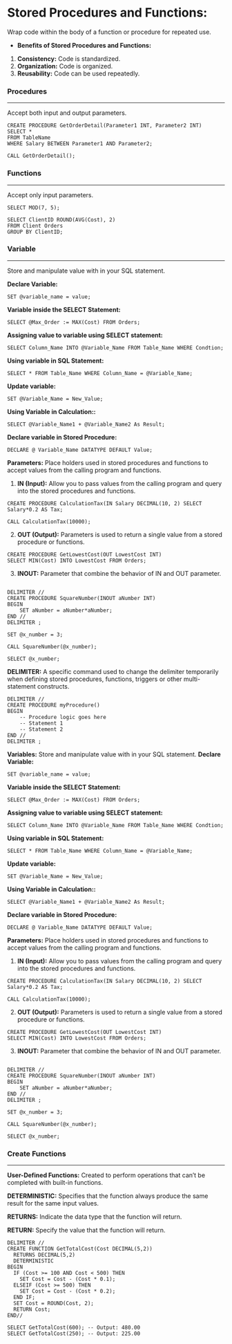 # Stored Procedures and Functions: 
Wrap code within the body of a function or procedure for repeated use.

* **Benefits of Stored Procedures and Functions:**
1. **Consistency:** Code is  standardized.
2. **Organization:** Code is organized.
3. **Reusability:** Code can be used repeatedly.

### Procedures
------------------
Accept both input and output parameters.

```
CREATE PROCEDURE GetOrderDetail(Parameter1 INT, Parameter2 INT)
SELECT *
FROM TableName
WHERE Salary BETWEEN Parameter1 AND Parameter2;
```
```
CALL GetOrderDetail();
```

### Functions
--------------------
Accept only input parameters.

```
SELECT MOD(7, 5);
```
```
SELECT ClientID ROUND(AVG(Cost), 2)
FROM Client Orders
GROUP BY ClientID;
```
### Variable
-----------------------
Store and manipulate value with in your SQL statement.

**Declare Variable:**
```
SET @variable_name = value;
```

**Variable inside the SELECT Statement:**
```
SELECT @Max_Order := MAX(Cost) FROM Orders;
```

**Assigning value to variable using SELECT statement:**
```
SELECT Column_Name INTO @Variable_Name FROM Table_Name WHERE Condtion;
```

**Using variable in SQL Statement:**
```
SELECT * FROM Table_Name WHERE Column_Name = @Variable_Name;
```

**Update variable:**
```
SET @Variable_Name = New_Value;
```

**Using Variable in Calculation::**
```
SELECT @Variable_Name1 + @Variable_Name2 As Result;
```

**Declare variable in Stored Procedure:**
```
DECLARE @ Variable_Name DATATYPE DEFAULT Value;
```

**Parameters:** Place holders used in stored procedures and functions to accept values from the calling program and functions.

1. **IN (Input):** Allow you to pass values from the calling program and query into the stored procedures and functions.
```
CREATE PROCEDURE CalculationTax(IN Salary DECIMAL(10, 2) SELECT Salary*0.2 AS Tax;

CALL CalculationTax(10000);
```

2. **OUT (Output):** Parameters is used to return a single value from a stored procedure or functions.
```
CREATE PROCEDURE GetLowestCost(OUT LowestCost INT)
SELECT MIN(Cost) INTO LowestCost FROM Orders;
```

3. **INOUT:** Parameter that combine the behavior of IN and OUT parameter.
```

DELIMITER //
CREATE PROCEDURE SquareNumber(INOUT aNumber INT)
BEGIN
	SET aNumber = aNumber*aNumber;
END //
DELIMITER ;

SET @x_number = 3;

CALL SquareNumber(@x_number);

SELECT @x_number;
```

**DELIMITER:** A specific command used to change the delimiter temporarily when defining stored procedures, functions, triggers or other multi-statement constructs.
```
DELIMITER //
CREATE PROCEDURE myProcedure()
BEGIN
    -- Procedure logic goes here
    -- Statement 1
    -- Statement 2
END //
DELIMITER ;
```

**Variables:** Store and manipulate value with in your SQL statement.
**Declare Variable:**
```
SET @variable_name = value;
```
**Variable inside the SELECT Statement:**
```
SELECT @Max_Order := MAX(Cost) FROM Orders;
```
**Assigning value to variable using SELECT statement:**
```
SELECT Column_Name INTO @Variable_Name FROM Table_Name WHERE Condtion;
```
**Using variable in SQL Statement:**
```
SELECT * FROM Table_Name WHERE Column_Name = @Variable_Name;
```
**Update variable:**
```
SET @Variable_Name = New_Value;
```
**Using Variable in Calculation::**
```
SELECT @Variable_Name1 + @Variable_Name2 As Result;
```
**Declare variable in Stored Procedure:**
```
DECLARE @ Variable_Name DATATYPE DEFAULT Value;
```
**Parameters:** Place holders used in stored procedures and functions to accept values from the calling program and functions.
1. **IN (Input):** Allow you to pass values from the calling program and query into the stored procedures and functions.
```
CREATE PROCEDURE CalculationTax(IN Salary DECIMAL(10, 2) SELECT Salary*0.2 AS Tax;

CALL CalculationTax(10000);
```
2. **OUT (Output):** Parameters is used to return a single value from a stored procedure or functions.
```
CREATE PROCEDURE GetLowestCost(OUT LowestCost INT)
SELECT MIN(Cost) INTO LowestCost FROM Orders;
```
3. **INOUT:** Parameter that combine the behavior of IN and OUT parameter.
```

DELIMITER //
CREATE PROCEDURE SquareNumber(INOUT aNumber INT)
BEGIN
	SET aNumber = aNumber*aNumber;
END //
DELIMITER ;

SET @x_number = 3;

CALL SquareNumber(@x_number);

SELECT @x_number;
```

### Create Functions
-------------------------------

**User-Defined Functions:** Created to perform operations that can’t be completed with built-in functions.

**DETERMINISTIC:** Specifies that the function always produce the same result for the same input values.

**RETURNS:** Indicate the data type that the function will return.

**RETURN:** Specify the value that the function will return. 


```
DELIMITER //
CREATE FUNCTION GetTotalCost(Cost DECIMAL(5,2))
  RETURNS DECIMAL(5,2)
  DETERMINISTIC
BEGIN
  IF (Cost >= 100 AND Cost < 500) THEN
    SET Cost = Cost - (Cost * 0.1);
  ELSEIF (Cost >= 500) THEN
    SET Cost = Cost - (Cost * 0.2);
  END IF;
  SET Cost = ROUND(Cost, 2);
  RETURN Cost;
END//
```
```
SELECT GetTotalCost(600); -- Output: 480.00
SELECT GetTotalCost(250); -- Output: 225.00
```

